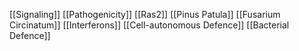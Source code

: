 [[Signaling]]
[[Pathogenicity]]
[[Ras2]]
[[Pinus Patula]]
[[Fusarium Circinatum]]
[[Interferons]]
[[Cell-autonomous Defence]]
[[Bacterial Defence]]
